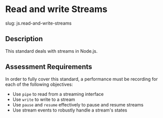
# Read and write Streams

slug: js.read-and-write-streams

## Description
This standard deals with streams in Node.js.

## Assessment Requirements
In order to fully cover this standard, a performance must be recording for each of the following objectives:

- Use `pipe` to read from a streaming interface
- Use `write` to write to a stream
- Use `pause` and `resume` effectively to pause and resume streams
- Use stream events to robustly handle a stream's states
